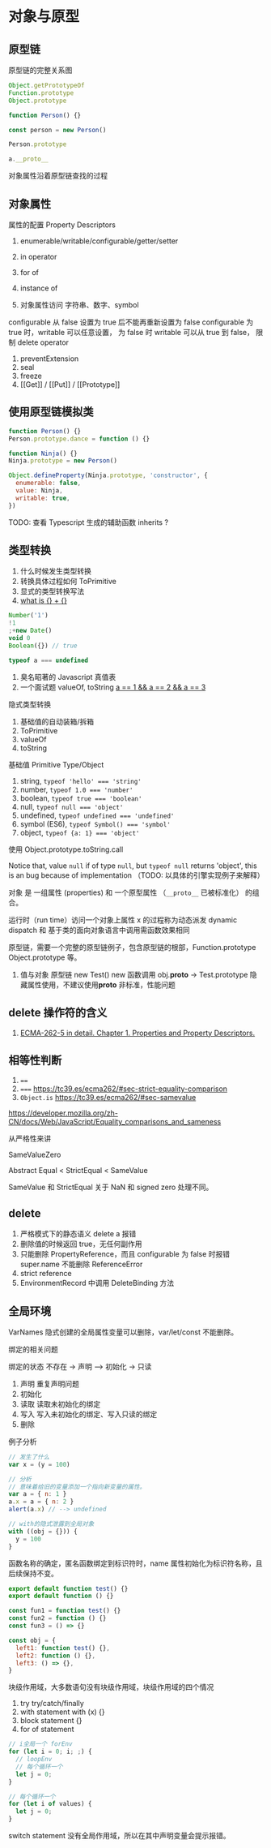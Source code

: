 # 对象与原型

## 原型链

原型链的完整关系图

```js
Object.getPrototypeOf
Function.prototype
Object.prototype

function Person() {}

const person = new Person()

Person.prototype

a.__proto__
```

对象属性沿着原型链查找的过程

## 对象属性

属性的配置 Property Descriptors

1. enumerable/writable/configurable/getter/setter

1. in operator
1. for of
1. instance of
1. 对象属性访问 字符串、数字、symbol

configurable 从 false 设置为 true 后不能再重新设置为 false
configurable 为 true 时，writable 可以任意设置，
为 false 时 writable 可以从 true 到 false，
限制 delete operator

1. preventExtension
1. seal
1. freeze
1. [[Get]] / [[Put]] / [[Prototype]]

## 使用原型链模拟类

```js
function Person() {}
Person.prototype.dance = function () {}

function Ninja() {}
Ninja.prototype = new Person()

Object.defineProperty(Ninja.prototype, 'constructor', {
  enumerable: false,
  value: Ninja,
  writable: true,
})
```

TODO: 查看 Typescript 生成的辅助函数 inherits ?

## 类型转换

1. 什么时候发生类型转换
1. 转换具体过程如何 ToPrimitive
1. 显式的类型转换写法
1. [what is {} + {}](https://2ality.com/2012/01/object-plus-object.html)

```js
Number('1')
!1
;+new Date()
void 0
Boolean({}) // true

typeof a === undefined
```

1. 臭名昭著的 Javascript 真值表
1. 一个面试题 valueOf, toString [a == 1 && a == 2 && a == 3](https://stackoverflow.com/questions/48270127/can-a-1-a-2-a-3-ever-evaluate-to-true)

隐式类型转换

1. 基础值的自动装箱/拆箱
1. ToPrimitive
1. valueOf
1. toString

基础值 Primitive Type/Object

1. string, `typeof 'hello' === 'string'`
1. number, `typeof 1.0 === 'number'`
1. boolean, `typeof true === 'boolean'`
1. null, `typeof null === 'object'`
1. undefined, `typeof undefined === 'undefined'`
1. symbol (ES6), `typeof Symbol() === 'symbol'`
1. object, `typeof {a: 1} === 'object'`

使用 Object.prototype.toString.call

Notice that, value `null` if of type `null`, but `typeof null` returns 'object',
this is an bug because of implementation （TODO: 以具体的引擎实现例子来解释）

对象 是 一组属性 (properties) 和 一个原型属性 （`__proto__` 已被标准化） 的组合。

运行时（run time）访问一个对象上属性 x 的过程称为动态派发 dynamic dispatch 和 基于类的面向对象语言中调用需函数效果相同

原型链，需要一个完整的原型链例子，包含原型链的根部，Function.prototype Object.prototype 等。

1. 值与对象 原型链 new Test() new 函数调用 obj.**proto** -> Test.prototype 隐藏属性使用，不建议使用**proto** 非标准，性能问题

## delete 操作符的含义

1.  [ECMA-262-5 in detail. Chapter 1. Properties and Property Descriptors.](http://dmitrysoshnikov.com/ecmascript/es5-chapter-1-properties-and-property-descriptors/)

## 相等性判断

1. `==`
1. `===` https://tc39.es/ecma262/#sec-strict-equality-comparison
1. `Object.is` https://tc39.es/ecma262/#sec-samevalue

https://developer.mozilla.org/zh-CN/docs/Web/JavaScript/Equality_comparisons_and_sameness

从严格性来讲

SameValueZero

Abstract Equal < StrictEqual < SameValue

SameValue 和 StrictEqual 关于 NaN 和 signed zero 处理不同。

## delete

1. 严格模式下的静态语义 delete a 报错
1. 删除值的时候返回 true，无任何副作用
1. 只能删除 PropertyReference，而且 configurable 为 false 时报错 super.name 不能删除 ReferenceError
1. strict reference
1. EnvironmentRecord 中调用 DeleteBinding 方法

## 全局环境

VarNames 隐式创建的全局属性变量可以删除，var/let/const 不能删除。

绑定的相关问题

绑定的状态 不存在 -> 声明 —> 初始化 -> 只读

1. 声明 重复声明问题
1. 初始化
1. 读取 读取未初始化的绑定
1. 写入 写入未初始化的绑定、写入只读的绑定
1. 删除

例子分析

```js
// 发生了什么
var x = (y = 100)

// 分析
// 意味着给旧的变量添加一个指向新变量的属性。
var a = { n: 1 }
a.x = a = { n: 2 }
alert(a.x) // --> undefined

// with的隐式泄露到全局对象
with ((obj = {})) {
  y = 100
}
```

函数名称的确定，匿名函数绑定到标识符时，name 属性初始化为标识符名称，且后续保持不变。

```js
export default function test() {}
export default function () {}

const fun1 = function test() {}
const fun2 = function () {}
const fun3 = () => {}

const obj = {
  left1: function test() {},
  left2: function () {},
  left3: () => {},
}
```

块级作用域，大多数语句没有块级作用域，块级作用域的四个情况

1. try try/catch/finally
1. with statement with (x) {}
1. block statement {}
1. for of statement

```js
// i全局一个 forEnv
for (let i = 0; i; ;) {
  // loopEnv
  // 每个循环一个
  let j = 0;
}

// 每个循环一个
for (let i of values) {
  let j = 0;
}
```

switch statement 没有全局作用域，所以在其中声明变量会提示报错。
